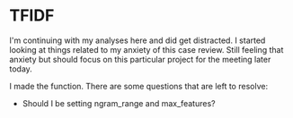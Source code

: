 # TFIDF

I'm continuing with my analyses here and did get distracted. I started looking at things related to my anxiety of this case review. Still feeling that anxiety but should focus on this particular project for the meeting later today.

I made the function. There are some questions that are left to resolve:

- Should I be setting ngram_range and max_features?


